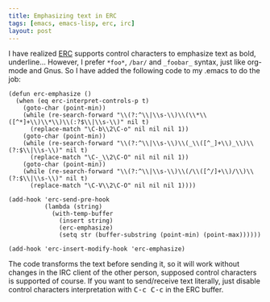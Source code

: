 ```yaml
---
title: Emphasizing text in ERC
tags: [emacs, emacs-lisp, erc, irc]
layout: post
---
```


I have realized
[ERC](http://www.gnu.org/software/emacs/manual/html_mono/erc.html)
supports control characters to emphasize text as bold, underline...
However, I prefer `*foo*`, `/bar/` and `_foobar_` syntax, just like
org-mode and Gnus. So I have added the following code to my .emacs to
do the job:

    (defun erc-emphasize ()
      (when (eq erc-interpret-controls-p t)
        (goto-char (point-min))
        (while (re-search-forward "\\(?:^\\|\\s-\\)\\(\\*\\([^*]+\\)\\*\\)\\(:?$\\|\\s-\\)" nil t)
          (replace-match "\C-b\\2\C-o" nil nil nil 1))
        (goto-char (point-min))
        (while (re-search-forward "\\(?:^\\|\\s-\\)\\(_\\([^_]+\\)_\\)\\(?:$\\|\\s-\\)" nil t)
          (replace-match "\C-_\\2\C-O" nil nil nil 1))
        (goto-char (point-min))
        (while (re-search-forward "\\(?:^\\|\\s-\\)\\(/\\([^/]+\\)/\\)\\(?:$\\|\\s-\\)" nil t)
          (replace-match "\C-V\\2\C-O" nil nil nil 1))))

    (add-hook 'erc-send-pre-hook
              (lambda (string)
                (with-temp-buffer
                  (insert string)
                  (erc-emphasize)
                  (setq str (buffer-substring (point-min) (point-max))))))

    (add-hook 'erc-insert-modify-hook 'erc-emphasize)

The code transforms the text before sending it, so it will work
without changes in the IRC client of the other person, supposed
control characters is supported of course. If you want to send/receive
text literally, just disable control characters interpretation with
<kbd>C-c C-c</kbd> in the ERC buffer.
